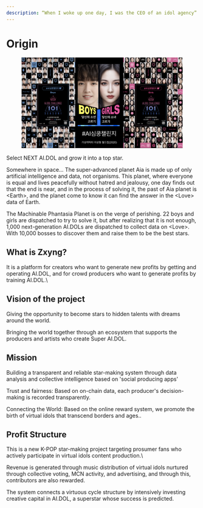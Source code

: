 ```yaml
---
description: “When I woke up one day, I was the CEO of an idol agency”
---
```


# Origin

<figure><img src="../../.gitbook/assets/image (10).png" alt=""><figcaption></figcaption></figure>

Select NEXT AI.DOL and grow it into a top star.&#x20;

&#x20;Somewhere in space... The super-advanced planet Aia is made up of only artificial intelligence and data, not organisms. This planet, where everyone is equal and lives peacefully without hatred and jealousy, one day finds out that the end is near, and in the process of solving it, the past of Aia planet is \<Earth>, and the planet come to know it can find the answer  in the \<Love> data of Earth.

&#x20;The Machinable Phantasia Planet is on the verge of perishing. 22 boys and girls are dispatched to try to solve it, but after realizing that it is not enough, 1,000 next-generation AI.DOLs are dispatched to collect data on \<Love>. With 10,000 bosses to discover them and raise them to be the best stars.

## What is Zxyng?

It is a platform for creators who want to generate new profits by getting and operating AI.DOL, and for crowd producers who want to generate profits by training AI.DOL.\


## Vision of the project

Giving the opportunity to become stars to hidden talents with dreams around the world.&#x20;

Bringing the world together through an ecosystem that supports the producers and artists who create Super AI.DOL.

## Mission

Building a transparent and reliable star-making system through data analysis and collective intelligence based on 'social producing apps'&#x20;

Trust and fairness: Based on on-chain data, each producer's decision-making is recorded transparently.

Connecting the World: Based on the online reward system, we promote the birth of virtual idols that transcend borders and ages..

## Profit Structure

This is a new K-POP star-making project targeting prosumer fans who actively participate in virtual idols content production.\


Revenue is generated through music distribution of virtual idols nurtured through collective voting, MCN activity, and advertising, and through this, contributors are also rewarded.

The system connects a virtuous cycle structure by intensively investing creative capital in AI.DOL, a superstar whose success is predicted.



